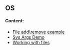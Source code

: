 ## OS

#### Content:
+ [File add\remove example](file_add_remove.py)
+ [Sys Args Demo](try_main.py)
+ [Working with files](pythonworld.ru.001.working_with_files.py)

